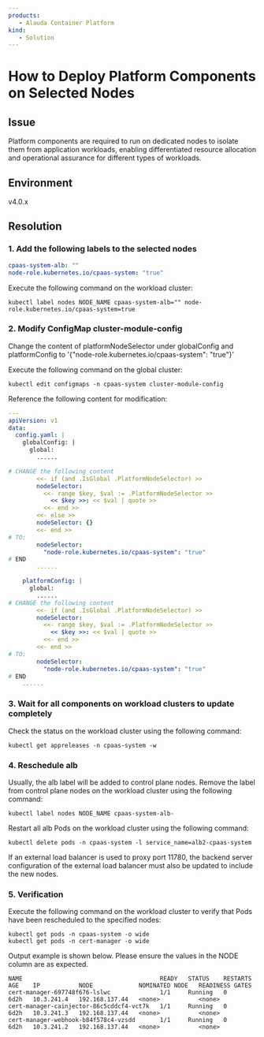 ```yaml
---
products:
   - Alauda Container Platform
kind:
   - Solution
---
```


# How to Deploy Platform Components on Selected Nodes

## Issue

Platform components are required to run on dedicated nodes to isolate them from application workloads, enabling differentiated resource allocation and operational assurance for different types of workloads.

## Environment

v4.0.x

## Resolution

### 1. Add the following labels to the selected nodes

```yaml
cpaas-system-alb: ""
node-role.kubernetes.io/cpaas-system: "true"
```

Execute the following command on the workload cluster:
```shell
kubectl label nodes NODE_NAME cpaas-system-alb="" node-role.kubernetes.io/cpaas-system=true
```

### 2. Modify ConfigMap cluster-module-config

Change the content of platformNodeSelector under globalConfig and platformConfig to '{"node-role.kubernetes.io/cpaas-system": "true"}'

Execute the following command on the global cluster:
```shell
kubectl edit configmaps -n cpaas-system cluster-module-config
```

Reference the following content for modification:
```yaml
---
apiVersion: v1
data:
  config.yaml: |
    globalConfig: |
      global:
        ......

# CHANGE the following content
        <<- if (and .IsGlobal .PlatformNodeSelector) >>
        nodeSelector:
          <<- range $key, $val := .PlatformNodeSelector >>
            << $key >>: << $val | quote >>
          <<- end >>
        <<- else >>
        nodeSelector: {}
        <<- end >>
# TO:
        nodeSelector:
          "node-role.kubernetes.io/cpaas-system": "true"
# END
        ......

    platformConfig: |
      global:
        ......
# CHANGE the following content
        <<- if (and .IsGlobal .PlatformNodeSelector) >>
        nodeSelector:
          <<- range $key, $val := .PlatformNodeSelector >>
            << $key >>: << $val | quote >>
          <<- end >>
        <<- end >>
# TO:
        nodeSelector:
          "node-role.kubernetes.io/cpaas-system": "true"
# END
    ......
```

### 3. Wait for all components on workload clusters to update completely

Check the status on the workload cluster using the following command:

```shell
kubectl get appreleases -n cpaas-system -w
```

### 4. Reschedule alb

Usually, the alb label will be added to control plane nodes. Remove the label from control plane nodes on the workload cluster using the following command:

```shell
kubectl label nodes NODE_NAME cpaas-system-alb-
```

Restart all alb Pods on the workload cluster using the following command:

```shell
kubectl delete pods -n cpaas-system -l service_name=alb2-cpaas-system
```

If an external load balancer is used to proxy port 11780, the backend server configuration of the external load balancer must also be updated to include the new nodes.

### 5. Verification

Execute the following command on the workload cluster to verify that Pods have been rescheduled to the specified nodes:

```shell
kubectl get pods -n cpaas-system -o wide
kubectl get pods -n cert-manager -o wide
```

Output example is shown below. Please ensure the values in the NODE column are as expected.

```shell
NAME                                       READY   STATUS    RESTARTS   AGE    IP           NODE             NOMINATED NODE   READINESS GATES
cert-manager-697748f676-lslwc              1/1     Running   0          6d2h   10.3.241.4   192.168.137.44   <none>           <none>
cert-manager-cainjector-86c5cddcf4-vct7k   1/1     Running   0          6d2h   10.3.241.3   192.168.137.44   <none>           <none>
cert-manager-webhook-b84f578c4-vzsdd       1/1     Running   0          6d2h   10.3.241.2   192.168.137.44   <none>           <none>
```